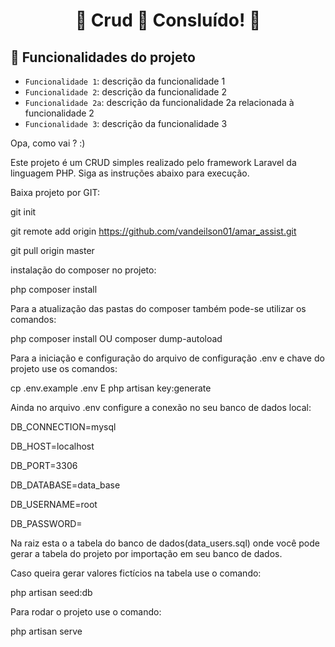 <h1 align="center"> 
	🚧  Crud 🚀 Consluído!  🚧
</h1>


## :hammer: Funcionalidades do projeto

- `Funcionalidade 1`: descrição da funcionalidade 1
- `Funcionalidade 2`: descrição da funcionalidade 2
- `Funcionalidade 2a`: descrição da funcionalidade 2a relacionada à funcionalidade 2
- `Funcionalidade 3`: descrição da funcionalidade 3

Opa, como vai ? :)


Este projeto é um CRUD simples realizado pelo framework Laravel da linguagem PHP. Siga as instruções abaixo para execução.


Baixa projeto por GIT:

git init

git remote add origin https://github.com/vandeilson01/amar_assist.git

git pull origin master


instalação do composer no projeto:


php composer install


Para a atualização das pastas do composer também pode-se utilizar os comandos:


php composer install OU composer dump-autoload


Para a iniciação e configuração do arquivo de configuração .env e chave do projeto use os comandos:


cp .env.example .env E php artisan key:generate


Ainda no arquivo .env configure a conexão no seu banco de dados local:


DB_CONNECTION=mysql

DB_HOST=localhost

DB_PORT=3306

DB_DATABASE=data_base

DB_USERNAME=root

DB_PASSWORD=



Na raiz esta o a tabela do banco de dados(data_users.sql) onde você pode gerar a tabela do projeto por importação em seu banco de dados.


Caso queira gerar valores fictícios na tabela use o comando:


php artisan seed:db


Para rodar o projeto use o comando:


php artisan serve


